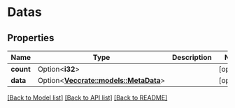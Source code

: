 # Datas

## Properties

Name | Type | Description | Notes
------------ | ------------- | ------------- | -------------
**count** | Option<**i32**> |  | [optional]
**data** | Option<[**Vec<crate::models::MetaData>**](metaData.md)> |  | [optional]

[[Back to Model list]](../README.md#documentation-for-models) [[Back to API list]](../README.md#documentation-for-api-endpoints) [[Back to README]](../README.md)


